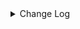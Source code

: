 <details><summary> Change Log </summary>

| Change | Commit | Version |
| --- | --- | --- |
|[fix][connector-mango] fix split with avgSize zero error (#9255)|https://github.com/apache/seatunnel/commit/564863b933|2.3.11|
|[Feature][Checkpoint] Add check script for source/sink state class serialVersionUID missing (#9118)|https://github.com/apache/seatunnel/commit/4f5adeb1c7|2.3.11|
|[Fix][MongoDB] The Long type cannot handle string values in scientific notation (#8783)|https://github.com/apache/seatunnel/commit/00f550e3d0|2.3.11|
|[Improve] sink mongodb schema is not required (#8887)|https://github.com/apache/seatunnel/commit/3cfe8c12b9|2.3.10|
|[Improve] restruct connector common options (#8634)|https://github.com/apache/seatunnel/commit/f3499a6eeb|2.3.10|
|[Fix][Connector-Mongodb] close MongodbClient when close MongodbReader (#8592)|https://github.com/apache/seatunnel/commit/06b2fc0e06|2.3.10|
|[Improve][dist]add shade check rule (#8136)|https://github.com/apache/seatunnel/commit/51ef800016|2.3.9|
|[Bug][connectors-v2] fix mongodb bson convert exception (#8044)|https://github.com/apache/seatunnel/commit/b222c13f2f|2.3.9|
|[Hotfix][Connector-v2] Fix the ClassCastException for connector-mongodb (#7586)|https://github.com/apache/seatunnel/commit/dc43370e8c|2.3.8|
|[Improve][Test][Connector-V2][MongoDB] Add few test cases for BsonToRowDataConverters (#7579)|https://github.com/apache/seatunnel/commit/a797041e5d|2.3.8|
|[Improve][Connector-V2][MongoDB] A BsonInt32 will be convert to a long type (#7567)|https://github.com/apache/seatunnel/commit/adf26c20c5|2.3.8|
|[Improve][Connector-V2][MongoDB] Support to convert to double from any numeric type (#6997)|https://github.com/apache/seatunnel/commit/c5159a2760|2.3.6|
|[bugfix][connector-mongodb] fix mongodb null value write (#6967)|https://github.com/apache/seatunnel/commit/c5ecda50f8|2.3.6|
|[Improve][MongoDB] Implement TableSourceFactory to create mongodb source (#5813)|https://github.com/apache/seatunnel/commit/59cccb6097|2.3.4|
|[Improve][Common] Introduce new error define rule (#5793)|https://github.com/apache/seatunnel/commit/9d1b2582b2|2.3.4|
|[Improve] Remove use `SeaTunnelSink::getConsumedType` method and mark it as deprecated (#5755)|https://github.com/apache/seatunnel/commit/8de7408100|2.3.4|
|[bugfix][mongodb] Fixed unsupported exception caused by bsonNull (#5659)|https://github.com/apache/seatunnel/commit/cab864aa4d|2.3.4|
|Support config column/primaryKey/constraintKey in schema (#5564)|https://github.com/apache/seatunnel/commit/eac76b4e50|2.3.4|
|[Hotfix] Fix com.google.common.base.Preconditions to seatunnel shade one (#5284)|https://github.com/apache/seatunnel/commit/ed5eadcf73|2.3.3|
|[Improve][Connector-v2][Mongodb]sink support transaction update/writing (#5034)|https://github.com/apache/seatunnel/commit/b1203c905e|2.3.3|
|[Hotfix][Connector-V2][Mongodb] Compatible with historical parameters (#4997)|https://github.com/apache/seatunnel/commit/31db35bee7|2.3.3|
|[Improve][Connector-v2][Mongodb]Optimize reading logic (#5001)|https://github.com/apache/seatunnel/commit/830196d8b7|2.3.3|
|[Hotfix][Connector-V2][Mongodb] Fix document error content and remove redundant code (#4982)|https://github.com/apache/seatunnel/commit/526197af67|2.3.3|
|[Feature][connector-v2][mongodb] mongodb support cdc sink (#4833)|https://github.com/apache/seatunnel/commit/cb651cd7f3|2.3.3|
|[Feature][Connector-v2][Mongodb]Refactor mongodb connector (#4620)|https://github.com/apache/seatunnel/commit/5b1a843e40|2.3.2|
|Merge branch &#x27;dev&#x27; into merge/cdc|https://github.com/apache/seatunnel/commit/4324ee1912|2.3.1|
|[Improve][Project] Code format with spotless plugin.|https://github.com/apache/seatunnel/commit/423b583038|2.3.1|
|[improve][api] Refactoring schema parse (#4157)|https://github.com/apache/seatunnel/commit/b2f573a13e|2.3.1|
|[Improve][build] Give the maven module a human readable name (#4114)|https://github.com/apache/seatunnel/commit/d7cd601051|2.3.1|
|[Improve][Project] Code format with spotless plugin. (#4101)|https://github.com/apache/seatunnel/commit/a2ab166561|2.3.1|
|[Feature][Connector] add get source method to all source connector (#3846)|https://github.com/apache/seatunnel/commit/417178fb84|2.3.1|
|[Feature][API &amp; Connector &amp; Doc] add parallelism and column projection interface (#3829)|https://github.com/apache/seatunnel/commit/b9164b8ba1|2.3.1|
|[Improve] mongodb connector v2 add source query capability (#3697)|https://github.com/apache/seatunnel/commit/8a7fe6fcb6|2.3.1|
|[Hotfix][OptionRule] Fix option rule about all connectors (#3592)|https://github.com/apache/seatunnel/commit/226dc6a119|2.3.0|
|[Improve][Connector-V2][MongoDB] Unified exception for MongoDB source &amp; sink connector (#3522)|https://github.com/apache/seatunnel/commit/5af632e32b|2.3.0|
|[Feature][Connector V2] expose configurable options in MongoDB (#3347)|https://github.com/apache/seatunnel/commit/ffd5778efc|2.3.0|
|[Improve][all] change Log to @Slf4j (#3001)|https://github.com/apache/seatunnel/commit/6016100f12|2.3.0-beta|
|[Improve][Connector-V2] Improve mongodb connector (#2778)|https://github.com/apache/seatunnel/commit/efbf793fa5|2.2.0-beta|
|[DEV][Api] Replace SeaTunnelContext with JobContext and remove singleton pattern (#2706)|https://github.com/apache/seatunnel/commit/cbf82f755c|2.2.0-beta|
|[Feature][Connector-V2] Add mongodb connecter sink (#2694)|https://github.com/apache/seatunnel/commit/51c28a3387|2.2.0-beta|
|[Feature][Connector-V2] Add mongodb connecter source (#2596)|https://github.com/apache/seatunnel/commit/3ee8a8a619|2.2.0-beta|

</details>
